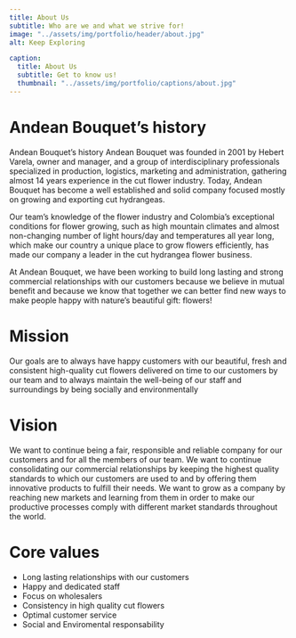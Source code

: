 ```yaml
---
title: About Us
subtitle: Who are we and what we strive for!
image: "../assets/img/portfolio/header/about.jpg"
alt: Keep Exploring

caption: 
  title: About Us
  subtitle: Get to know us!
  thumbnail: "../assets/img/portfolio/captions/about.jpg"
---
```


# Andean Bouquet’s history



Andean Bouquet’s history Andean Bouquet was founded in 2001 by Hebert Varela, owner and manager, and a group of interdisciplinary professionals specialized in production, logistics, marketing and administration, gathering almost 14 years experience in the cut flower industry. Today, Andean Bouquet has become a well established and solid company focused mostly on growing and exporting cut hydrangeas.

Our team’s knowledge of the flower industry and Colombia’s exceptional conditions for flower growing, such as high mountain climates and almost non-changing number of light hours/day and temperatures all year long, which make our country a unique place to grow flowers efficiently, has made our company a leader in the cut hydrangea flower business.

At Andean Bouquet, we have been working to build long lasting and strong commercial relationships with our customers because we believe in mutual benefit and because we know that together we can better find new ways to make people happy with nature’s beautiful gift: flowers!


# Mission

Our goals are to always have happy customers with our beautiful, fresh and consistent high-quality cut flowers delivered on time to our customers by our team and to always maintain the well-being of our staff and surroundings by being socially and environmentally

# Vision

We want to continue being a fair, responsible and reliable company for our customers and for all the members of our team. We want to continue consolidating our commercial relationships by keeping the highest quality standards to which our customers are used to and by offering them innovative products to fulfill their needs. We want to grow as a company by reaching new markets and learning from them in order to make our productive processes comply with different market standards throughout the world.

# Core values

- Long lasting relationships with our customers
- Happy and dedicated staff
- Focus on wholesalers
- Consistency in high quality cut flowers
- Optimal customer service
- Social and Enviromental responsability